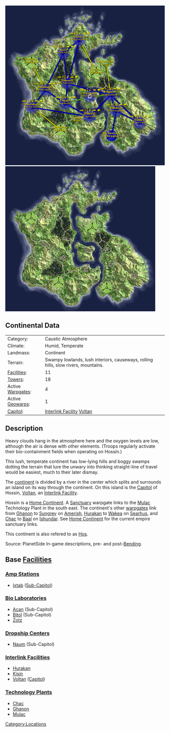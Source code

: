 ![](../images/HossinMap.jpg "fig:HossinMap.jpg")
![](../images/Hossin_Terrain.jpg "fig:Hossin_Terrain.jpg")

## Continental Data

|                                  |                                                                                     |
| -------------------------------- | ----------------------------------------------------------------------------------- |
| Category:                        | Caustic Atmosphere                                                                  |
| Climate:                         | Humid, Temperate                                                                    |
| Landmass:                        | Continent                                                                           |
| Terrain:                         | Swampy lowlands, lush interiors, causeways, rolling hills, slow rivers, mountains.  |
| [Facilities](Facilities.md):     | 11                                                                                  |
| [Towers](Towers.md):             | 18                                                                                  |
| Active [Warpgates](Warpgate.md): | 4                                                                                   |
| Active [Geowarps](Geowarp.md):   | 1                                                                                   |
| [Capitol](Capitol.md):           | [Interlink Facility](../terminology/Interlink.md) [Voltan](../facilities/Voltan.md) |

## Description

Heavy clouds hang in the atmosphere here and the oxygen levels are low,
although the air is dense with other elements. (Troops regularly
activate their bio-containment fields when operating on Hossin.)

This lush, temperate continent has low-lying hills and boggy swamps
dotting the terrain that lure the unwary into thinking straight-line of
travel would be easiest, much to their later dismay.

The [continent](Continent.md) is divided by a river in the
center which splits and surrounds an island on its way through the
continent. On this island is the [Capitol](Capitol.md) of
Hossin, [Voltan](../facilities/Voltan.md), an [Interlink
Facility](../terminology/Interlink.md).

Hossin is a [Home Continent](Home_Continent.md). A
[Sanctuary](Sanctuary.md) warpgate links to the
[Mulac](../facilities/Mulac.md) Technology Plant in the south east. The
continent's other [warpgates](Warpgate.md) link from
[Ghanon](../facilities/Ghanon.md) to [Sungrey](../facilities/Sungrey.md) on
[Amerish](Amerish.md), [Hurakan](../facilities/Hurakan.md) to
[Wakea](../facilities/Wakea.md) on [Searhus](Searhus.md), and
[Chac](../facilities/Chac.md) to [Baal](../facilities/Baal.md) on
[Ishundar](Ishundar.md). See [Home
Continent](Home_Continent.md) for the current empire sanctuary
links.

This continent is also refered to as
[Hos](../terminology/Acronyms_and_Slang.md).

Source: PlanetSide In-game descriptions, pre- and
post-[Bending](Bending.md).

## Base [Facilities](Facilities.md)

### [Amp Stations](Amp_Station.md)

- [Ixtab](../facilities/Ixtab.md) ([Sub-Capitol](Sub-Capitol.md))

### [Bio Laboratories](Bio_Laboratories.md)

- [Acan](../facilities/Acan.md) (Sub-Capitol)
- [Bitol](../facilities/Bitol.md) (Sub-Capitol)
- [Zotz](../facilities/Zotz.md)

### [Dropship Centers](Dropship_Centers.md)

- [Naum](../facilities/Naum.md) (Sub-Capitol)

### [Interlink Facilities](Interlink_Facilities.md)

- [Hurakan](../facilities/Hurakan.md)
- [Kisin](../facilities/Kisin.md)
- [Voltan](../facilities/Voltan.md) ([Capitol](Capitol.md))

### [Technology Plants](Technology_Plant.md)

- [Chac](../facilities/Chac.md)
- [Ghanon](../facilities/Ghanon.md)
- [Mulac](../facilities/Mulac.md)

[Category:Locations](Category:Locations.md)
